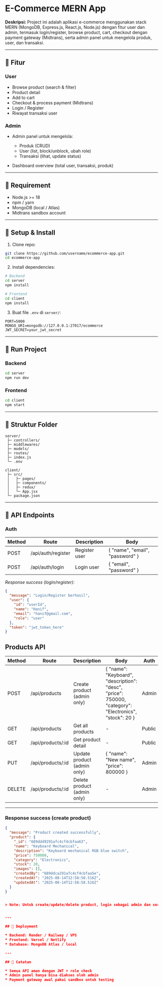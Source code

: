 # E-Commerce MERN App

**Deskripsi:**
Project ini adalah aplikasi e-commerce menggunakan stack MERN (MongoDB, Express.js, React.js, Node.js) dengan fitur user dan admin, termasuk login/register, browse product, cart, checkout dengan payment gateway (Midtrans), serta admin panel untuk mengelola produk, user, dan transaksi.

---

## 🔹 Fitur

### User

* Browse product (search & filter)
* Product detail
* Add to cart
* Checkout & process payment (Midtrans)
* Login / Register
* Riwayat transaksi user

### Admin

* Admin panel untuk mengelola:

  * Produk (CRUD)
  * User (list, block/unblock, ubah role)
  * Transaksi (lihat, update status)
* Dashboard overview (total user, transaksi, produk)

---

## 🔹 Requirement

* Node.js >= 18
* npm / yarn
* MongoDB (local / Atlas)
* Midtrans sandbox account

---

## 🔹 Setup & Install

1. Clone repo:

```bash
git clone https://github.com/username/ecommerce-app.git
cd ecommerce-app
```

2. Install dependencies:

```bash
# Backend
cd server
npm install

# Frontend
cd client
npm install
```

3. Buat file `.env` di `server/`:

```
PORT=5000
MONGO_URI=mongodb://127.0.0.1:27017/ecommerce
JWT_SECRET=your_jwt_secret
```

---

## 🔹 Run Project

### Backend

```bash
cd server
npm run dev
```

### Frontend

```bash
cd client
npm start
```

---

## 🔹 Struktur Folder

```
server/
 ├─ controllers/
 ├─ middlewares/
 ├─ models/
 ├─ routes/
 ├─ index.js
 └─ .env

client/
 ├─ src/
 │   ├─ pages/
 │   ├─ components/
 │   ├─ redux/
 │   └─ App.jsx
 └─ package.json
```

---

## 🔹 API Endpoints

### Auth

| Method | Route              | Description   | Body                            |
| ------ | ------------------ | ------------- | ------------------------------- |
| POST   | /api/auth/register | Register user | { "name", "email", "password" } |
| POST   | /api/auth/login    | Login user    | { "email", "password" }         |

*Response success (login/register):*

```json
{
  "message": "Login/Register berhasil",
  "user": {
    "id": "userId",
    "name": "Hanif",
    "email": "hanif@gmail.com",
    "role": "user"
  },
  "token": "jwt_token_here"
}
```

## Products API

| Method | Route              | Description                 | Body                                                                                                                                     | Auth   |
| ------ | ------------------ | --------------------------- | ---------------------------------------------------------------------------------------------------------------------------------------- | ------ |
| POST   | /api/products      | Create product (admin only)  | { "name": "Keyboard", "description": "desc", "price": 750000, "category": "Electronics", "stock": 20 }                                 | Admin  |
| GET    | /api/products      | Get all products             | -                                                                                                                                       | Public |
| GET    | /api/products/:id  | Get product detail           | -                                                                                                                                       | Public |
| PUT    | /api/products/:id  | Update product (admin only)  | { "name": "New name", "price": 800000 }                                                                                                | Admin  |
| DELETE | /api/products/:id  | Delete product (admin only)  | -                                                                                                                                       | Admin  |

---

### Response success (create product)

```json
{
  "message": "Product created successfully",
  "product": {
    "_id": "689ddd9291afc4cf4cbfaa63",
    "name": "Keyboard Mechanical",
    "description": "Keyboard mechanical RGB blue switch",
    "price": 750000,
    "category": "Electronics",
    "stock": 20,
    "images": [],
    "createdBy": "689ddca291afc4cf4cbfaa5e",
    "createdAt": "2025-08-14T12:58:58.516Z",
    "updatedAt": "2025-08-14T12:58:58.516Z"
  }
}


> Note: Untuk create/update/delete product, login sebagai admin dan sertakan token di Authorization: Bearer <jwt>


---

## 🔹 Deployment

* Backend: Render / Railway / VPS
* Frontend: Vercel / Netlify
* Database: MongoDB Atlas / local

---

## 🔹 Catatan

* Semua API aman dengan JWT + role check
* Admin panel hanya bisa diakses oleh admin
* Payment gateway awal pakai sandbox untuk testing
